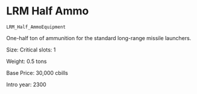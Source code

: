 # LRM Half Ammo

`LRM_Half_AmmoEquipment`

One-half ton of ammunition for the standard long-range missile launchers.

Size: Critical slots: 1

Weight: 0.5 tons

Base Price: 30,000 cbills

Intro year: 2300

